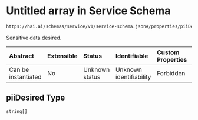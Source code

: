 # Untitled array in Service Schema

```txt
https://hai.ai/schemas/service/v1/service-schema.json#/properties/piiDesired
```

Sensitive data desired.

| Abstract            | Extensible | Status         | Identifiable            | Custom Properties | Additional Properties | Access Restrictions | Defined In                                                                                                                       |
| :------------------ | :--------- | :------------- | :---------------------- | :---------------- | :-------------------- | :------------------ | :------------------------------------------------------------------------------------------------------------------------------- |
| Can be instantiated | No         | Unknown status | Unknown identifiability | Forbidden         | Allowed               | none                | [service.schema.json\*](../../https:/hai.ai/schemas/=./schemas/components/service/v1/service.schema.json "open original schema") |

## piiDesired Type

`string[]`
